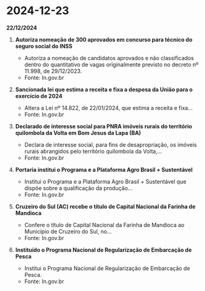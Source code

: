 # 2024-12-23

**22/12/2024**

1. **Autoriza nomeação de 300 aprovados em concurso para técnico do seguro social do INSS**
   - Autoriza a nomeação de candidatos aprovados e não classificados dentro do quantitativo de vagas originalmente previsto no decreto nº 11.998, de 29/12/2023.
   - Fonte: In.gov.br

2. **Sancionada lei que estima a receita e fixa a despesa da União para o exercício de 2024**
   - Altera a Lei nº 14.822, de 22/01/2024, que estima a receita e fixa...
   - Fonte: In.gov.br

3. **Declarado de interesse social para PNRA imóveis rurais do território quilombola da Volta em Bom Jesus da Lapa (BA)**
   - Declara de interesse social, para fins de desapropriação, os imóveis rurais abrangidos pelo território quilombola da Volta,...
   - Fonte: In.gov.br

4. **Portaria institui o Programa e a Plataforma Agro Brasil + Sustentável**
   - Institui o Programa e a Plataforma Agro Brasil + Sustentável que dispõe sobre a qualificação da produção...
   - Fonte: In.gov.br

5. **Cruzeiro do Sul (AC) recebe o título de Capital Nacional da Farinha de Mandioca**
   - Confere o título de Capital Nacional da Farinha de Mandioca ao Município de Cruzeiro do Sul, no...
   - Fonte: In.gov.br

6. **Instituído o Programa Nacional de Regularização de Embarcação de Pesca**
   - Institui o Programa Nacional de Regularização de Embarcação de Pesca.
   - Fonte: In.gov.br